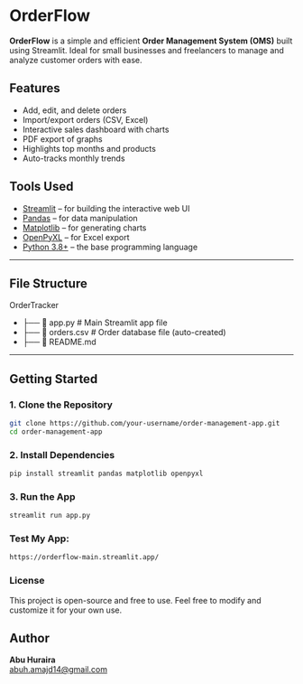 # OrderFlow

**OrderFlow** is a simple and efficient **Order Management System (OMS)** built using Streamlit. Ideal for small businesses and freelancers to manage and analyze customer orders with ease.

## Features

- Add, edit, and delete orders  
- Import/export orders (CSV, Excel)  
- Interactive sales dashboard with charts  
- PDF export of graphs  
- Highlights top months and products  
- Auto-tracks monthly trends


## Tools Used

- [Streamlit](https://streamlit.io/) – for building the interactive web UI
- [Pandas](https://pandas.pydata.org/) – for data manipulation
- [Matplotlib](https://matplotlib.org/) – for generating charts
- [OpenPyXL](https://openpyxl.readthedocs.io/) – for Excel export
- [Python 3.8+](https://www.python.org/) – the base programming language

---

## File Structure
OrderTracker
  - ├── 📄 app.py # Main Streamlit app file
  - ├── 📄 orders.csv # Order database file (auto-created)
  - ├── 📄 README.md

---

## Getting Started

### 1. Clone the Repository

```bash
git clone https://github.com/your-username/order-management-app.git
cd order-management-app
```

### 2. Install Dependencies
```bash
pip install streamlit pandas matplotlib openpyxl
```

### 3. Run the App
```bash
streamlit run app.py
```

### Test My App:
```bash
https://orderflow-main.streamlit.app/
```

### License
This project is open-source and free to use. Feel free to modify and customize it for your own use.

## Author
**Abu Huraira**  
[abuh.amajd14@gmail.com](mailto:abuh.amajd14@gmail.com)

